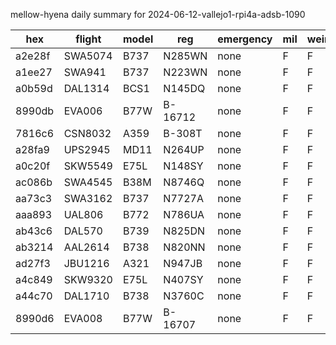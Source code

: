 mellow-hyena daily summary for 2024-06-12-vallejo1-rpi4a-adsb-1090

|hex|flight|model|reg|emergency|mil|weirdo|
|--|--|--|--|--|--|--|
|a2e28f|SWA5074|B737|N285WN|none|F|F|
|a1ee27|SWA941|B737|N223WN|none|F|F|
|a0b59d|DAL1314|BCS1|N145DQ|none|F|F|
|8990db|EVA006|B77W|B-16712|none|F|F|
|7816c6|CSN8032|A359|B-308T|none|F|F|
|a28fa9|UPS2945|MD11|N264UP|none|F|F|
|a0c20f|SKW5549|E75L|N148SY|none|F|F|
|ac086b|SWA4545|B38M|N8746Q|none|F|F|
|aa73c3|SWA3162|B737|N7727A|none|F|F|
|aaa893|UAL806|B772|N786UA|none|F|F|
|ab43c6|DAL570|B739|N825DN|none|F|F|
|ab3214|AAL2614|B738|N820NN|none|F|F|
|ad27f3|JBU1216|A321|N947JB|none|F|F|
|a4c849|SKW9320|E75L|N407SY|none|F|F|
|a44c70|DAL1710|B738|N3760C|none|F|F|
|8990d6|EVA008|B77W|B-16707|none|F|F|

